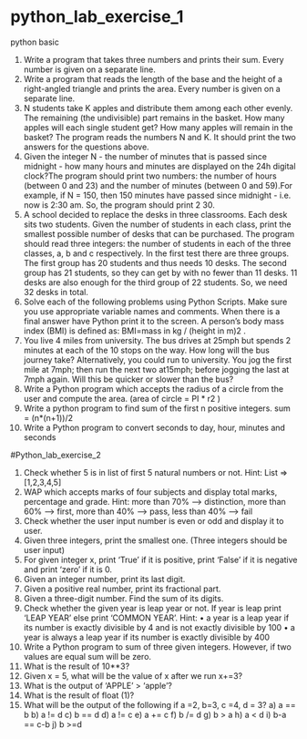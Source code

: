 # python_lab_exercise_1

python basic
1. Write a program that takes three numbers and prints their sum. Every number is given on a separate line.
2. Write a program that reads the length of the base and the height of a right-angled triangle and prints the area. Every number is given on a separate line.
3. N students take K apples and distribute them among each other evenly. The remaining 
(the undivisible) part remains in the basket. How many apples will each single student get? How many apples will remain in the basket? The program reads the numbers N and K. It should print the two answers for the questions above.
4. Given the integer N - the number of minutes that is passed since midnight - how many hours and minutes are displayed on the 24h digital clock?The program should print two numbers: the number of hours (between 0 and 23) and the number of minutes (between 0 and 59).For example, if N = 150, then 150 minutes have passed since midnight - i.e. now is 2:30 am. So, the program should print 2 30.
5. A school decided to replace the desks in three classrooms. Each desk sits two students. 
Given the number of students in each class, print the smallest possible number of desks 
that can be purchased.
The program should read three integers: the number of students in each of the three 
classes, a, b and c respectively.
In the first test there are three groups. The first group has 20 students and thus needs 10 
desks. The second group has 21 students, so they can get by with no fewer than 11 desks. 
11 desks are also enough for the third group of 22 students. So, we need 32 desks in total. 
6. Solve each of the following problems using Python Scripts. Make sure you use appropriate 
variable names and comments. When there is a final answer have Python print it to the 
screen.
A person’s body mass index (BMI) is defined as:
BMI=mass in kg / (height in m)2
.
7. You live 4 miles from university. The bus drives at 25mph but spends 2 minutes at each 
of the 10 stops on the way. How long will the bus journey take? Alternatively, you could 
run to university. You jog the first mile at 7mph; then run the next two at15mph; before 
jogging the last at 7mph again. Will this be quicker or slower than the bus?
8. Write a Python program which accepts the radius of a circle from the user and compute 
the area. (area of circle = PI * r2
)
9. Write a python program to find sum of the first n positive integers. 
sum = (n*(n+1))/2
10. Write a Python program to convert seconds to day, hour, minutes and seconds












#Python_lab_exercise_2

1. Check whether 5 is in list of first 5 natural numbers or not. Hint: List => [1,2,3,4,5]
2. WAP which accepts marks of four subjects and display total marks, percentage and 
grade.
Hint: more than 70% –> distinction, more than 60% –> first, more than 40% –> pass, 
less than 40% –> fail
3. Check whether the user input number is even or odd and display it to user.
4. Given three integers, print the smallest one. (Three integers should be user input)
5. For given integer x, print ‘True’ if it is positive, print ‘False’ if it is negative and print ‘zero’ 
if it is 0.
6. Given an integer number, print its last digit.
7. Given a positive real number, print its fractional part. 
8. Given a three-digit number. Find the sum of its digits. 
9. Check whether the given year is leap year or not. If year is leap print ‘LEAP YEAR’ else 
print ‘COMMON YEAR’.
Hint: • a year is a leap year if its number is exactly divisible by 4 and is not 
exactly divisible by 100
• a year is always a leap year if its number is exactly divisible by 400
10. Write a Python program to sum of three given integers. However, if two values are 
equal sum will be zero.
11. What is the result of 10**3?
12. Given x = 5, what will be the value of x after we run x+=3?
13. What is the output of ‘APPLE’ > ‘apple’?
14. What is the result of float (1)?
15. What will be the output of the following if a =2, b=3, c =4, d = 3?
a) a == b
b) a != d
c) b == d
d) a != c
e) a += c
f) b /= d
g) b > a
h) a < d
i) b-a == c-b
j) b >=d

